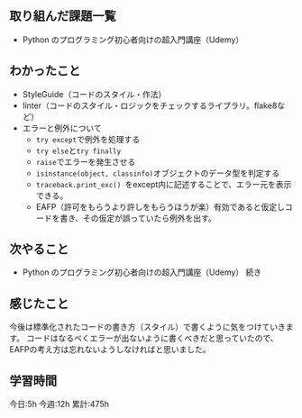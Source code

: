 ## 取り組んだ課題一覧
- Python のプログラミング初心者向けの超入門講座（Udemy）

	
## わかったこと
- StyleGuide（コードのスタイル・作法）
- linter（コードのスタイル・ロジックをチェックするライブラリ。flake8など）
- エラーと例外について
	- `try except`で例外を処理する
	- `try else`と`try finally`
	- `raise`でエラーを発生させる
	- `isinstance(object, classinfo)`オブジェクトのデータ型を判定する
	- `traceback.print_exc() `をexcept内に記述することで、エラー元を表示できる。
	- EAFP（許可をもらうより許しをもらうほうが楽）有効であると仮定しコードを書き、その仮定が誤っていたら例外を出す。




## 次やること
- Python のプログラミング初心者向けの超入門講座（Udemy） 続き
	

## 感じたこと
今後は標準化されたコードの書き方（スタイル）で書くように気をつけていきます。
コードはなるべくエラーが出ないように書くべきだと思っていたので、EAFPの考え方は忘れないようしなければと思いました。


## 学習時間
今日:5h
今週:12h 
累計:475h